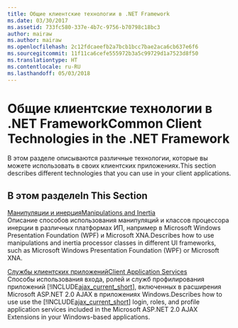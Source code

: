 ```yaml
---
title: Общие клиентские технологии в .NET Framework
ms.date: 03/30/2017
ms.assetid: 733fc580-337e-4b7c-9756-b70798c18bc3
author: mairaw
ms.author: mairaw
ms.openlocfilehash: 2c12fdcaeefb2a7bcb1bcc7bae2aca6cb637e6f6
ms.sourcegitcommit: 11f11ca6cefe555972b3a5c99729d1a7523d8f50
ms.translationtype: HT
ms.contentlocale: ru-RU
ms.lasthandoff: 05/03/2018
---
```

# <a name="common-client-technologies-in-the-net-framework"></a><span data-ttu-id="e52eb-102">Общие клиентские технологии в .NET Framework</span><span class="sxs-lookup"><span data-stu-id="e52eb-102">Common Client Technologies in the .NET Framework</span></span>
<span data-ttu-id="e52eb-103">В этом разделе описываются различные технологии, которые вы можете использовать в своих клиентских приложениях.</span><span class="sxs-lookup"><span data-stu-id="e52eb-103">This section describes different technologies that you can use in your client applications.</span></span>  
  
## <a name="in-this-section"></a><span data-ttu-id="e52eb-104">В этом разделе</span><span class="sxs-lookup"><span data-stu-id="e52eb-104">In This Section</span></span>  
 [<span data-ttu-id="e52eb-105">Манипуляции и инерция</span><span class="sxs-lookup"><span data-stu-id="e52eb-105">Manipulations and Inertia</span></span>](../../../docs/framework/common-client-technologies/manipulations-and-inertia.md)  
 <span data-ttu-id="e52eb-106">Описание способов использования манипуляций и классов процессора инерции в различных платформах ИП, например в Microsoft Windows Presentation Foundation (WPF) и Microsoft XNA.</span><span class="sxs-lookup"><span data-stu-id="e52eb-106">Describes how to use manipulations and inertia processor classes in different UI frameworks, such as Microsoft Windows Presentation Foundation (WPF) or Microsoft XNA.</span></span>  
  
 [<span data-ttu-id="e52eb-107">Службы клиентских приложений</span><span class="sxs-lookup"><span data-stu-id="e52eb-107">Client Application Services</span></span>](../../../docs/framework/common-client-technologies/client-application-services.md)  
 <span data-ttu-id="e52eb-108">Способы использования входа, ролей и служб профилирования приложений [!INCLUDE[ajax_current_short](../../../includes/ajax-current-short-md.md)], включенных в расширения Microsoft ASP.NET 2.0 AJAX в приложениях Windows.</span><span class="sxs-lookup"><span data-stu-id="e52eb-108">Describes how to use use the [!INCLUDE[ajax_current_short](../../../includes/ajax-current-short-md.md)] login, roles, and profile application services included in the Microsoft ASP.NET 2.0 AJAX Extensions in your Windows-based applications.</span></span>
